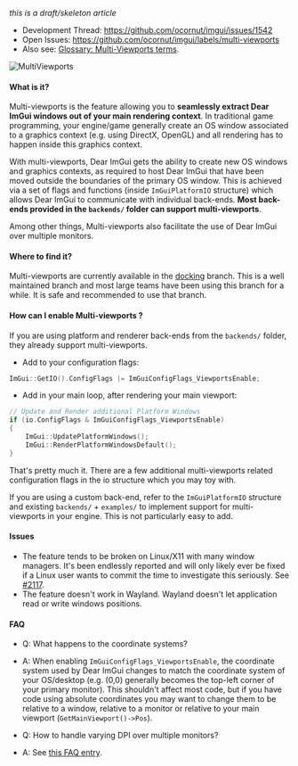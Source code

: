 _this is a draft/skeleton article_

- Development Thread: https://github.com/ocornut/imgui/issues/1542
- Open Issues: https://github.com/ocornut/imgui/labels/multi-viewports
- Also see: [Glossary: Multi-Viewports terms](Glossary#multi-viewports-terms).

![MultiViewports](https://user-images.githubusercontent.com/8225057/97542423-fe8ffb80-19c6-11eb-9bf5-e26d86364e55.png)

#### What is it?

Multi-viewports is the feature allowing you to **seamlessly extract Dear ImGui windows out of your main rendering context**. In traditional game programming, your engine/game generally create an OS window associated to a graphics context (e.g. using DirectX, OpenGL) and all rendering has to happen inside this graphics context. 

With multi-viewports, Dear ImGui gets the ability to create new OS windows and graphics contexts, as required to host Dear ImGui that have been moved outside the boundaries of the primary OS window. This is achieved via a set of flags and functions (inside `ImGuiPlatformIO` structure) which allows Dear ImGui to communicate with individual back-ends. **Most back-ends provided in the `backends/` folder can support multi-viewports**.

Among other things, Multi-viewports also facilitate the use of Dear ImGui over multiple monitors. 

#### Where to find it?

Multi-viewports are currently available in the [docking](https://github.com/ocornut/imgui/tree/docking) branch. This is a well maintained branch and most large teams have been using this branch for a while. It is safe and recommended to use that branch.

#### How can I enable Multi-viewports ?

If you are using platform and renderer back-ends from the `backends/` folder, they already support multi-viewports.

- Add to your configuration flags:

```cpp
ImGui::GetIO().ConfigFlags |= ImGuiConfigFlags_ViewportsEnable;
```

- Add in your main loop, after rendering your main viewport:
```cpp
// Update and Render additional Platform Windows
if (io.ConfigFlags & ImGuiConfigFlags_ViewportsEnable)
{
    ImGui::UpdatePlatformWindows();
    ImGui::RenderPlatformWindowsDefault();
}
```

That's pretty much it.
There are a few additional multi-viewports related configuration flags in the io structure which you may toy with.

If you are using a custom back-end, refer to the `ImGuiPlatformIO` structure and existing `backends/` + `examples/` to implement support for multi-viewports in your engine. This is not particularly easy to add. 

#### Issues

- The feature tends to be broken on Linux/X11 with many window managers. It's been endlessly reported and will only likely ever be fixed if a Linux user wants to commit the time to investigate this seriously. See [#2117](https://github.com/ocornut/imgui/issues/2117).
- The feature doesn't work in Wayland. Wayland doesn't let application read or write windows positions.

#### FAQ

- Q: What happens to the coordinate systems?
- A: When enabling `ImGuiConfigFlags_ViewportsEnable`, the coordinate system used by Dear ImGui changes to match the coordinate system of your OS/desktop (e.g. (0,0) generally becomes the top-left corner of your primary monitor). This shouldn't affect most code, but if you have code using absolute coordinates you may want to change them to be relative to a window, relative to a monitor or relative to your main viewport (`GetMainViewport()->Pos`).

- Q: How to handle varying DPI over multiple monitors?
- A: See [this FAQ entry](https://github.com/ocornut/imgui/blob/master/docs/FAQ.md#q-how-should-i-handle-dpi-in-my-application).
